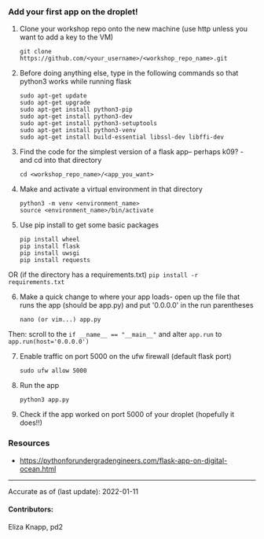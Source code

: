 ### Add your first app on the droplet! 
1. Clone your workshop repo onto the new machine (use http unless you want to add a key to the VM)
   ```
   git clone https://github.com/<your_username>/<workshop_repo_name>.git
   ```
2. Before doing anything else, type in the following commands so that python3 works while running flask
   ```
   sudo apt-get update
   sudo apt-get upgrade
   sudo apt-get install python3-pip
   sudo apt-get install python3-dev
   sudo apt-get install python3-setuptools
   sudo apt-get install python3-venv
   sudo apt-get install build-essential libssl-dev libffi-dev
   ```
3. Find the code for the simplest version of a flask app– perhaps k09? - and cd into that directory
    ```
    cd <workshop_repo_name>/<app_you_want>
    ```
4. Make and activate a virtual environment in that directory
    ```
    python3 -m venv <environment_name>
    source <environment_name>/bin/activate
    ```
5. Use pip install to get some basic packages 
    ```
    pip install wheel 
    pip install flask
    pip install uwsgi
    pip install requests
    ```
OR (if the directory has a requirements.txt)
    ```
    pip install -r requirements.txt
    ```

6. Make a quick change to where your app loads- open up the file that runs the app (should be app.py) and put '0.0.0.0' in the run parentheses
    ```
    nano (or vim...) app.py
    ```
  Then: scroll to the ```if __name__ == "__main__"``` and alter ```app.run``` to 
  ```app.run(host='0.0.0.0')```

7. Enable traffic on port 5000 on the ufw firewall (default flask port)
    ```
    sudo ufw allow 5000
    ```
7. Run the app
    ```
    python3 app.py
    ```
8. Check if the app worked on port 5000 of your droplet (hopefully it does!!)

### Resources
* https://pythonforundergradengineers.com/flask-app-on-digital-ocean.html
---

Accurate as of (last update): 2022-01-11

#### Contributors:  
Eliza Knapp, pd2
